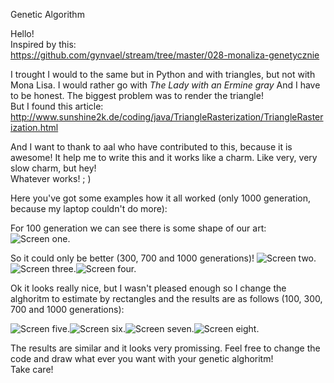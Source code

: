 Genetic Algorithm

Hello!  
Inspired by this:  
https://github.com/gynvael/stream/tree/master/028-monaliza-genetycznie

I trought I would to the same but in Python and with triangles, but not with Mona Lisa. I would rather go with _The Lady with an Ermine gray_ And I have to be honest. The biggest problem was to render the triangle!  
But I found this article:  
http://www.sunshine2k.de/coding/java/TriangleRasterization/TriangleRasterization.html

And I want to thank to aal who have contributed to this, because it is awesome! It help me to write this and it works like a charm. Like very, very slow charm, but hey!  
Whatever works! ; )

Here you've got some examples how it all worked (only 1000 generation, because my laptop couldn't do more):

For 100 generation we can see there is some shape of our art:
![Screen one.](/images/100pokolen_triangle.png)

So it could only be better (300, 700 and 1000 generations)!
![Screen two.](/images/300pokolen_triangle.png)![Screen three.](/images/700pokolen_triangle.png)![Screen four.](/images/1000pokolen_triangle.png)

Ok it looks really nice, but I wasn't pleased enough so I change the alghoritm to estimate by rectangles and the results are as follows (100, 300, 700 and 1000 generations):

![Screen five.](/images/100pokolen_triangle.png)![Screen six.](/images/300pokolen_triangle.png)![Screen seven.](/images/700pokolen_triangle.png)![Screen eight.](/images/1000pokolen_triangle.png)

The results are similar and it looks very promissing. Feel free to change the code and draw what ever you want with your genetic alghoritm!  
Take care!
